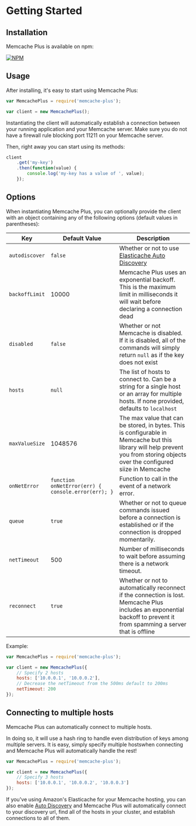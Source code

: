 # Getting Started

## Installation

Memcache Plus is available on npm:

[![NPM](https://nodei.co/npm/memcache-plus.png?downloads=true)](https://nodei.co/npm/memcache-plus?downloads=true)

## Usage

After installing, it's easy to start using Memcache Plus:

```javascript
var MemcachePlus = require('memcache-plus');

var client = new MemcachePlus();
```

Instantiating the client will automatically establish a connection between your
running application and your Memcache server. Make sure you do not have a
firewall rule blocking port 11211 on your Memcache server.

Then, right away you can start using its methods:

```javascript
client
    .get('my-key')
    .then(function(value) {
        console.log('my-key has a value of ', value);
    });
```

## Options
When instantiating Memcache Plus, you can optionally provide the client with an
object containing any of the following options (default values in parentheses):

| Key | Default Value | Description |
|---|---|--- |
|`autodiscover` | `false` | Whether or not to use [Elasticache Auto Discovery](http://docs.aws.amazon.com/AmazonElastiCache/latest/UserGuide/AutoDiscovery.html) |
|`backoffLimit`|10000| Memcache Plus uses an exponential backoff. This is the maximum limit in milliseconds it will wait before declaring a connection dead|
|`disabled` | `false` | Whether or not Memcache is disabled. If it is disabled, all of the commands will simply return `null` as if the key does not exist |
|`hosts` | `null` | The list of hosts to connect to. Can be a string for a single host or an array for multiple hosts. If none provided, defaults to `localhost` |
|`maxValueSize`|1048576| The max value that can be stored, in bytes. This is configurable in Memcache but this library will help prevent you from storing objects over the configured siize in Memcache |
|`onNetError`| `function onNetError(err) { console.error(err); }`| Function to call in the event of a network error. |
|`queue`| `true` | Whether or not to queue commands issued before a connection is established or if the connection is dropped momentarily. |
|`netTimeout`|500| Number of milliseconds to wait before assuming there is a network timeout. |
|`reconnect` | `true` | Whether or not to automatically reconnect if the connection is lost. Memcache Plus includes an exponential backoff to prevent it from spamming a server that is offline |

Example:

```javascript
var MemcachePlus = require('memcache-plus');

var client = new MemcachePlus({
    // Specify 2 hosts
    hosts: ['10.0.0.1', '10.0.0.2'],
    // Decrease the netTimeout from the 500ms default to 200ms
    netTimeout: 200
});
```
## Connecting to multiple hosts

Memcache Plus can automatically connect to multiple hosts.

In doing so, it will use a hash ring to handle even distribution of keys among
multiple servers. It is easy, simply specify multiple hostswhen connecting and
Memcache Plus will automatically handle the rest!

```javascript
var MemcachePlus = require('memcache-plus');

var client = new MemcachePlus({
    // Specify 3 hosts
    hosts: ['10.0.0.1', '10.0.0.2', '10.0.0.3']
});
```
If you've using Amazon's Elasticache for your Memcache hosting, you can also
enable [Auto Discovery](elasticache.md) and Memcache Plus will automatically
connect to your discovery url, find all of the hosts in your cluster, and
establish connections to all of them.
